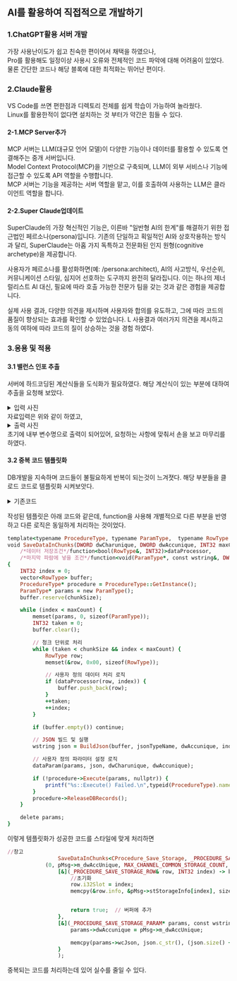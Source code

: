 ## AI를 활용하여 직접적으로 개발하기

### 1.ChatGPT활용 서버 개발
가장 사용난이도가 쉽고 친숙한 편이어서 채택을 하였으나, \
Pro를 활용해도 일정이상 사용시 오류와 전체적인 코드 파악에 대해 어려움이 있었다.\
물론 간단한 코드나 해당 블록에 대한 최적화는 뛰어난 편이다.

### 2.Claude활용
VS Code를 쓰면 편한점과 디렉토리 전체를 쉽게 학습이 가능하여 놀라웠다.\
Linux를 활용한적이 없다면 설치하는 것 부터가 약간은 힘들 수 있다.

#### 2-1.MCP Server추가
MCP 서버는 LLM(대규모 언어 모델)이 다양한 기능이나 데이터를 활용할 수 있도록 연결해주는 중개 서버입니다.\
Model Context Protocol(MCP)을 기반으로 구축되며, LLM이 외부 서비스나 기능에 접근할 수 있도록 API 역할을 수행합니다.\
MCP 서버는 기능을 제공하는 서버 역할을 맡고, 이를 호출하여 사용하는 LLM은 클라이언트 역할을 합니다.

#### 2-2.Super Claude업데이트
SuperClaude의 가장 혁신적인 기능은, 이른바 "일반형 AI의 한계"를 해결하기 위한 접근법인 페르소나(persona)입니다.
기존의 단일하고 획일적인 AI와 상호작용하는 방식과 달리, SuperClaude는 아홉 가지 독특하고 전문화된 인지 원형(cognitive archetype)을 제공합니다.

사용자가 페르소나를 활성화하면(예: /persona:architect), AI의 사고방식, 우선순위, 커뮤니케이션 스타일, 심지어 선호하는 도구까지 완전히 달라집니다.
이는 하나의 제너럴리스트 AI 대신, 필요에 따라 호출 가능한 전문가 팀을 갖는 것과 같은 경험을 제공합니다.

실제 사용 결과, 다양한 의견을 제시하며 사용자와 합의를 유도하고, 그에 따라 코드의 품질이 향상되는 효과를 확인할 수 있었습니다.
L 사용결과 여러가지 의견을 제시하고 동의 여하에 따라 코드의 질이 상승하는 것을 경험 하였다.

### 3.응용 및 적용
#### 3.1 밸런스 인포 추출
서버에 하드코딩된 계산식들을 도식화가 필요하였다. 해당 계산식이 있는 부분에 대하여 추출을 요청해 보았다.
<details>
<summary>입력 사진</summary>

<img width="774" height="657" alt="image" src="https://github.com/user-attachments/assets/cba23a6e-751d-4031-a7cc-d9713f9605dc" />
<img width="725" height="597" alt="image" src="https://github.com/user-attachments/assets/0363be38-40cd-4d63-9e9a-01d7b9e7567c" />

</details>
자료입력은 위와 같이 하였고,

<details>
<summary>출력 사진</summary>
<img width="757" height="741" alt="image" src="https://github.com/user-attachments/assets/030704a6-8743-4fa0-9cd6-675e21900cf2" />
<img width="1373" height="685" alt="image" src="https://github.com/user-attachments/assets/a0e66b8d-aef7-4e6a-a8b3-7777100161b0" />

</details>
초기에 내부 변수명으로 출력이 되어있어, 요청하는 사항에 맞춰서 손을 보고 마무리를 하였다. 

#### 3.2 중복 코드 템플릿화
DB개발을 지속하며 코드들이 불필요하게 반복이 되는것이 느겨졋다. 해당 부분들을 클로드 코드로 템플릿화 시켜보앗다.
<details>
<summary>기존코드</summary>

  
```ruby
//창고
	{
		INT32 i32dx = 0;
		vector<_PROCEDURE_SAVE_STORAGE_ROW> buffer;
		CProcedure_Save_Storage* pSaveStorage = CProcedure_Save_Storage::GetInstance();
		_PROCEDURE_SAVE_STORAGE_PARAM* pstorageparams = new _PROCEDURE_SAVE_STORAGE_PARAM();
		buffer.reserve(JSON_CHUNK_SIZE_50);

		while (i32dx < MAX_CHANNEL_COMMON_STORAGE_COUNT) {

			memset(pstorageparams, 0, sizeof(_PROCEDURE_SAVE_STORAGE_PARAM));
			INT32 i32taken = 0;
			buffer.clear();

			// 50개 단위로 Push
			while (i32taken < JSON_CHUNK_SIZE_50 && i32dx < MAX_CHANNEL_COMMON_STORAGE_COUNT) {

				_PROCEDURE_SAVE_STORAGE_ROW row;
				memset(&row, 0x00, sizeof(_PROCEDURE_SAVE_STORAGE_ROW));
				row.i32Slot = i32dx;
				memcpy(&row.info, &pMsg->stStorageInfo[i32dx], sizeof(ItemInfo));
				buffer.push_back(row);
				++i32taken;
				++i32dx;
			}
			if (buffer.empty()) continue;

			// Build JSON and prepare parameters
			wstring json = BuildJson(buffer,"storage", pMsg->m_dwAccUnique, i32dx);
			pstorageparams->dwAccunique = pMsg->m_dwAccUnique;

			memcpy(pstorageparams->wcJson, json.c_str(), (json.size() + 1) * sizeof(WCHAR));

			// Execute and release
			if (!pSaveStorage->Execute(pstorageparams, nullptr))
			{
				printf("CProcedure_Save_Storage::Execute() Failed.\n");
			}
			pSaveStorage->ReleaseDBRecords();
		}
		delete pstorageparams;
		pstorageparams = NULL;
	}
```
while문, GetInstance, 동적할당 등 프로시저를 호출할 대 중복되는 부분들이 굉장히 많이 보인다. 중간중간 값입력부분만 함수화해서 넣어주면 사용하기 좋아질 것으로 보엿다.


</details>


작성된 템플릿은 아래 코드와 같은데, function을 사용해 개별적으로 다른 부분을 반영하고 다른 로직은 동일하게 처리하는 것이었다.
```ruby
template<typename ProcedureType, typename ParamType,  typename RowType >
void SaveDataInChunks(DWORD dwCharunique, DWORD dwAccunique, INT32 maxCount, INT32 chunkSize, const char* jsonTypeName,
	/*데이터 저장조건*/function<bool(RowType&, INT32)>dataProcessor,
	/*마지막 파람에 넣을 조건*/function<void(ParamType*, const wstring&, DWORD, DWORD)> dataParam)
{
	INT32 index = 0;
	vector<RowType> buffer;
	ProcedureType* procedure = ProcedureType::GetInstance();
	ParamType* params = new ParamType();
	buffer.reserve(chunkSize);

	while (index < maxCount) {
		memset(params, 0, sizeof(ParamType));
		INT32 taken = 0;
		buffer.clear();

		// 청크 단위로 처리
		while (taken < chunkSize && index < maxCount) {
			RowType row;
			memset(&row, 0x00, sizeof(RowType));

			// 사용자 정의 데이터 처리 로직
			if (dataProcessor(row, index)) {
				buffer.push_back(row);
			}
			++taken;
			++index;
		}

		if (buffer.empty()) continue;

		// JSON 빌드 및 실행
		wstring json = BuildJson(buffer, jsonTypeName, dwAccunique, index);

		// 사용자 정의 파라미터 설정 로직
		dataParam(params, json, dwCharunique, dwAccunique);

		if (!procedure->Execute(params, nullptr)) {
			printf("%s::Execute() Failed.\n",typeid(ProcedureType).name());
		}
		procedure->ReleaseDBRecords();
	}

	delete params;
}

```

이렇게 템플릿화가 성공한 코드를 스타일에 맞게 처리하면 
```ruby
//창고
				SaveDataInChunks<CProcedure_Save_Storage, _PROCEDURE_SAVE_STORAGE_PARAM, _PROCEDURE_SAVE_STORAGE_ROW >
			(0, pMsg->m_dwAccUnique, MAX_CHANNEL_COMMON_STORAGE_COUNT, JSON_CHUNK_SIZE_50, "Avatar",
				[&](_PROCEDURE_SAVE_STORAGE_ROW& row, INT32 index) -> bool {
					//초기화
					row.i32Slot = index;
					memcpy(&row.info, &pMsg->stStorageInfo[index], sizeof(ItemInfo));


					return true;  // 버퍼에 추가
				},
				[&](_PROCEDURE_SAVE_STORAGE_PARAM* params, const wstring& json) -> void {
					params->dwAccunique = pMsg->m_dwAccUnique;  

					memcpy(params->wcJson, json.c_str(), (json.size() + 1) * sizeof(WCHAR));
				}
				);
```
중복되는 코드를 처리하는데 있어 실수를 줄일 수 있다.
